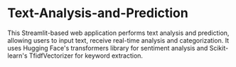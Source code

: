 # Text-Analysis-and-Prediction
This Streamlit-based web application performs text analysis and prediction, allowing users to input text, receive real-time analysis and categorization. It uses Hugging Face's transformers library for sentiment analysis and Scikit-learn's TfidfVectorizer for keyword extraction.
